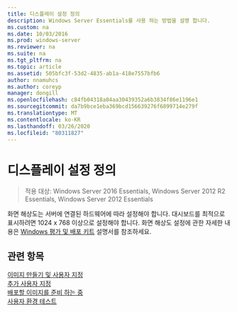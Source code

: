 ```yaml
---
title: 디스플레이 설정 정의
description: Windows Server Essentials를 사용 하는 방법을 설명 합니다.
ms.custom: na
ms.date: 10/03/2016
ms.prod: windows-server
ms.reviewer: na
ms.suite: na
ms.tgt_pltfrm: na
ms.topic: article
ms.assetid: 505bfc3f-53d2-4835-ab1a-418e7557bfb6
author: nnamuhcs
ms.author: coreyp
manager: dongill
ms.openlocfilehash: c84fb04318a04aa30439352a6b3834f86e1196e1
ms.sourcegitcommit: da7b9bce1eba369bcd156639276f6899714e279f
ms.translationtype: MT
ms.contentlocale: ko-KR
ms.lasthandoff: 03/26/2020
ms.locfileid: "80311827"
---
```

# <a name="define-display-settings"></a>디스플레이 설정 정의

>적용 대상: Windows Server 2016 Essentials, Windows Server 2012 R2 Essentials, Windows Server 2012 Essentials

화면 해상도는 서버에 연결된 하드웨어에 따라 설정해야 합니다. 대시보드를 최적으로 표시하려면 1024 x 768 이상으로 설정해야 합니다. 화면 해상도 설정에 관한 자세한 내용은 [Windows 평가 및 배포 키트](https://go.microsoft.com/fwlink/?LinkId=248694) 설명서를 참조하세요.  
  
## <a name="see-also"></a>관련 항목  
 [이미지  만들기 및 사용자 지정](Creating-and-Customizing-the-Image.md)  
 [추가 사용자 지정](Additional-Customizations.md)   
 [배포할 이미지를 준비 하는 중](Preparing-the-Image-for-Deployment.md)   
 [사용자 환경 테스트](Testing-the-Customer-Experience.md)